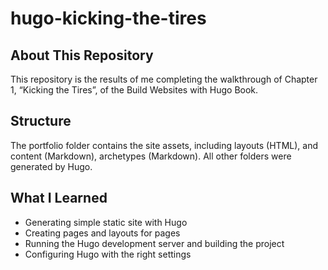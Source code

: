 # hugo-kicking-the-tires

## About This Repository
This repository is the results of me completing the walkthrough of Chapter 1, “Kicking the Tires”, of the Build Websites with Hugo Book.

## Structure
The portfolio folder contains the site assets, including layouts (HTML), and content (Markdown), archetypes (Markdown). All other folders were generated by Hugo.

## What I Learned
* Generating simple static site with Hugo
* Creating pages and layouts for pages
* Running the Hugo development server and building the project
* Configuring Hugo with the right settings